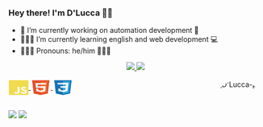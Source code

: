 ### Hey there! I'm D'Lucca 🤗👋

- 🦿 I’m currently working on automation development 🦾
- 👨🏽‍💻 I’m currently learning english and web development 💻
- 🙇🏽‍♂ Pronouns: he/him 🙆🏽‍♂️

<div align="center">
  <a href="https://github.com/PedroDLucca">
  <img height="155em" src="https://github-readme-stats.vercel.app/api?username=PedroDLucca&show_icons=true&theme=tokyonight&include_all_commits=true&count_private=true"/>
  <img height="155em" src="https://github-readme-stats.vercel.app/api/top-langs/?username=PedroDLucca&layout=compact&langs_count=7&theme=tokyonight"/>
</div>
<div style="display: inline_block"><br>
  <img align="center" alt="D'Lucca-Js" height="30" width="40" src="https://raw.githubusercontent.com/devicons/devicon/master/icons/javascript/javascript-plain.svg">
  <img align="center" alt="D'Lucca-HTML" height="30" width="40" src="https://raw.githubusercontent.com/devicons/devicon/master/icons/html5/html5-original.svg">
  <img align="center" alt="D'Lucca-CSS" height="30" width="40" src="https://raw.githubusercontent.com/devicons/devicon/master/icons/css3/css3-original.svg">
  <img align="right" alt="D'Lucca-pic" height="150" style="border-radius:50px;" src="https://instagram.ffor41-1.fna.fbcdn.net/v/t51.2885-19/17931732_642929325899395_2586288258925199360_a.jpg?stp=dst-jpg_s150x150&_nc_ht=instagram.ffor41-1.fna.fbcdn.net&_nc_cat=107&_nc_ohc=FkNufsc6nW4AX9BOvtF&edm=AOwYQ2IBAAAA&ccb=7-5&oh=00_AT855v3Wo8MMgBVkrbuc9oBnYM_6PVXdEigvifYviBzq6w&oe=62C2E042&_nc_sid=952caf">
</div>
  
##
  
<div>
  <a href="https://instagram.com/iam_dlucca" target="_blank"><img src="https://img.shields.io/badge/-Instagram-%23E4405F?style=for-the-badge&logo=instagram&logoColor=white" target="_blank"></a>
  <a href = "dluccammendes@gmail.com"><img src="https://img.shields.io/badge/-Gmail-%23333?style=for-the-badge&logo=gmail&logoColor=white" target="_blank"></a>
</div>
